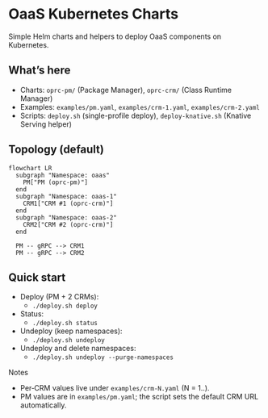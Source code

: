# OaaS Kubernetes Charts

Simple Helm charts and helpers to deploy OaaS components on Kubernetes.

## What’s here
- Charts: `oprc-pm/` (Package Manager), `oprc-crm/` (Class Runtime Manager)
- Examples: `examples/pm.yaml`, `examples/crm-1.yaml`, `examples/crm-2.yaml`
- Scripts: `deploy.sh` (single-profile deploy), `deploy-knative.sh` (Knative Serving helper)

## Topology (default)
```mermaid
flowchart LR
  subgraph "Namespace: oaas"
    PM["PM (oprc-pm)"]
  end
  subgraph "Namespace: oaas-1"
    CRM1["CRM #1 (oprc-crm)"]
  end
  subgraph "Namespace: oaas-2"
    CRM2["CRM #2 (oprc-crm)"]
  end

  PM -- gRPC --> CRM1
  PM -- gRPC --> CRM2
```

## Quick start
- Deploy (PM + 2 CRMs):
  - `./deploy.sh deploy`
- Status:
  - `./deploy.sh status`
- Undeploy (keep namespaces):
  - `./deploy.sh undeploy`
- Undeploy and delete namespaces:
  - `./deploy.sh undeploy --purge-namespaces`

Notes
- Per‑CRM values live under `examples/crm-N.yaml` (N = 1..).
- PM values are in `examples/pm.yaml`; the script sets the default CRM URL automatically.
